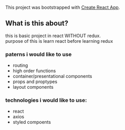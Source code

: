 This project was bootstrapped with [Create React App](https://github.com/facebookincubator/create-react-app).

## What is this about?

this is basic project in react WITHOUT redux. <br>
purpose of this is learn react before learning redux

### paterns i would like to use 
  - routing
  - high order functions
  - container/presentational components
  - props and proptypes
  - layout components

### technologies i would like to use:
  - react
  - axios
  - styled compoents

